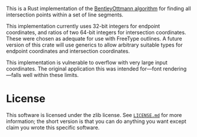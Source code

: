 This is a Rust implementation of the [Bentley­Ottmann algorithm] for finding all intersection points within a set of line segments.

[Bentley­Ottmann algorithm]: https://en.wikipedia.org/wiki/Bentley%E2%80%93Ottmann_algorithm

This implementation currently uses 32-bit integers for endpoint coordinates, and ratios of two 64-bit integers for intersection coordinates. These were chosen as adequate for use with FreeType outlines. A future version of this crate will use generics to allow arbitrary suitable types for endpoint coordinates and intersection coordinates.

This implementation is vulnerable to overflow with very large input coordinates. The original application this was intended for—font rendering—falls well within these limits.

# License

This software is licensed under the zlib license. See [`LICENSE.md`](LICENSE.md) for more information; the short version is that you can do anything you want except claim you wrote this specific software.
